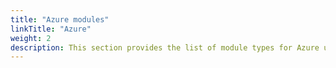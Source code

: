 ```yaml
---
title: "Azure modules"
linkTitle: "Azure"
weight: 2
description: This section provides the list of module types for Azure users to use in opta configuration files.
---
```

